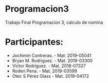 # Programacion3
Trabajo Final Programacion 3, calculo de nomina

# Participantes:
  - Jochimin Contreras. - Mat: 2019-05041
  - Bryan M. Rodriguez. - Mat. 2019-03300
  - Victor Rodriguez.   - Mat. 2018-07327
  - Roderi Pena.        - Mat. 2019-03599
  - Otec S Pérez Glass  - Mat. 2019-04172
